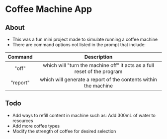 # Coffee Machine App

## About
- This was a fun mini project made to simulate running a coffee machine
- There are command options not listed in the prompt that include:

| Command  |                               Description                                |
|:--------:|:------------------------------------------------------------------------:|
|  "off"   | which will "turn the machine off" it acts as a full reset of the program |
| "report" |     which will generate a report of the contents within the machine      |

## Todo
- Add ways to refill content in machine such as: Add 300mL of water to resources
- Add more coffee types
- Modify the strength of coffee for desired selection
